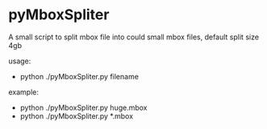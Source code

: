 # pyMboxSpliter

A small script to split mbox file into could small mbox files, default split size 4gb

usage:
- python ./pyMboxSpliter.py <size> filename

example:
- python ./pyMboxSpliter.py huge.mbox
- python ./pyMboxSpliter.py *.mbox
